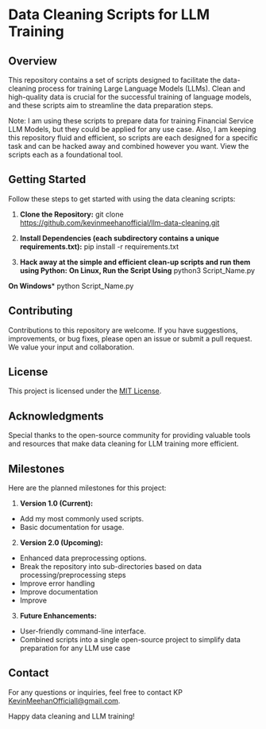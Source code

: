 # Data Cleaning Scripts for LLM Training

## Overview

This repository contains a set of scripts designed to facilitate the data-cleaning process for training Large Language Models (LLMs). Clean and high-quality data is crucial for the successful training of language models, and these scripts aim to streamline the data preparation steps.

Note: I am using these scripts to prepare data for training Financial Service LLM Models, but they could be applied for any use case. Also, I am keeping this repository fluid and efficient, so scripts are each designed for a specific task and can be hacked away and combined however you want. View the scripts each as a foundational tool. 

## Getting Started

Follow these steps to get started with using the data cleaning scripts:

1. **Clone the Repository:**
git clone https://github.com/kevinmeehanofficial/llm-data-cleaning.git

2. **Install Dependencies (each subdirectory contains a unique requirements.txt):**
pip install -r requirements.txt

3. **Hack away at the simple and efficient clean-up scripts and run them using Python:**
**On Linux, Run the Script Using**
python3 Script_Name.py

**On Windows***
python Script_Name.py


## Contributing

Contributions to this repository are welcome. If you have suggestions, improvements, or bug fixes, please open an issue or submit a pull request. We value your input and collaboration.

## License

This project is licensed under the [MIT License](LICENSE.md).

## Acknowledgments

Special thanks to the open-source community for providing valuable tools and resources that make data cleaning for LLM training more efficient.


## Milestones

Here are the planned milestones for this project:

1. **Version 1.0 (Current):**
- Add my most commonly used scripts.
- Basic documentation for usage.

2. **Version 2.0 (Upcoming):**
- Enhanced data preprocessing options.
- Break the repository into sub-directories based on data processing/preprocessing steps
- Improve error handling
- Improve documentation
- Improve 

3. **Future Enhancements:**
- User-friendly command-line interface.
- Combined scripts into a single open-source project to simplify data preparation for any LLM use case


## Contact

For any questions or inquiries, feel free to contact KP KevinMeehanOfficiall@gmail.com.

Happy data cleaning and LLM training!

